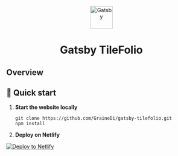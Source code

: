 <p align="center">
  <a href="https://www.gatsbyjs.com/?utm_source=starter&utm_medium=readme&utm_campaign=minimal-starter">
    <img alt="Gatsby" src="https://www.gatsbyjs.com/Gatsby-Monogram.svg" width="60" />
  </a>
</p>
<h1 align="center">
  Gatsby TileFolio
</h1>


## Overview



## 🚀 Quick start

1.  **Start the website locally**

    ```
    git clone https://github.com/GraineDi/gatsby-tilefolio.git
    npm install
    ```
2. **Deploy on Netlify**

<!-- Markdown snippet -->
[![Deploy to Netlify](https://www.netlify.com/img/deploy/button.svg)](https://github.com/GraineDi/gatsby-tilefolio.git)
